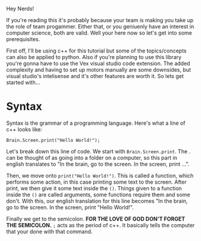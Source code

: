 Hey Nerds!

If you're reading this it's probably because your team is making you take up the role of team progammer. Either that, or you geniuenly have an interest in computer science, both are valid. Well your here now so let's get into some prerequisites. 

First off, I'll be using c++ for this tutorial but some of the topics/concepts can also be applied to python. Also if you're planning to use this library you're gonna have to use the Vex visual studio code extension. The added complexity and having to set up motors manually are some downsides, but visual studio's intelisense and it's other features are worth it. So lets get started with...

# Syntax

Syntax is the grammar of a programming language. Here's what a line of c++ looks like:  

`Brain.Screen.print("Hello World!");`  

Let's break down this line of code. We start with `Brain.Screen.print`. The . can be thought of as going into a folder on a computer, so this part in english translates to "In the brain, go to the screen. In the screen, print ...". 

Then, we move onto `print("Hello World!")`. This is called a function, which performs some action, in this case printing some text to the screen. After print, we then give it some text inside the `()`. Things given to a function inside the `()` are called arguments, some functions require them and some don't. With this, our english translation for this line becomes "In the brain, go to the screen. In the screen, print "Hello World!".

Finally we get to the semicolon. **FOR THE LOVE OF GOD DON'T FORGET THE SEMICOLON.**  `;` acts as the period of c++. It basically tells the computer that your done with that command.
